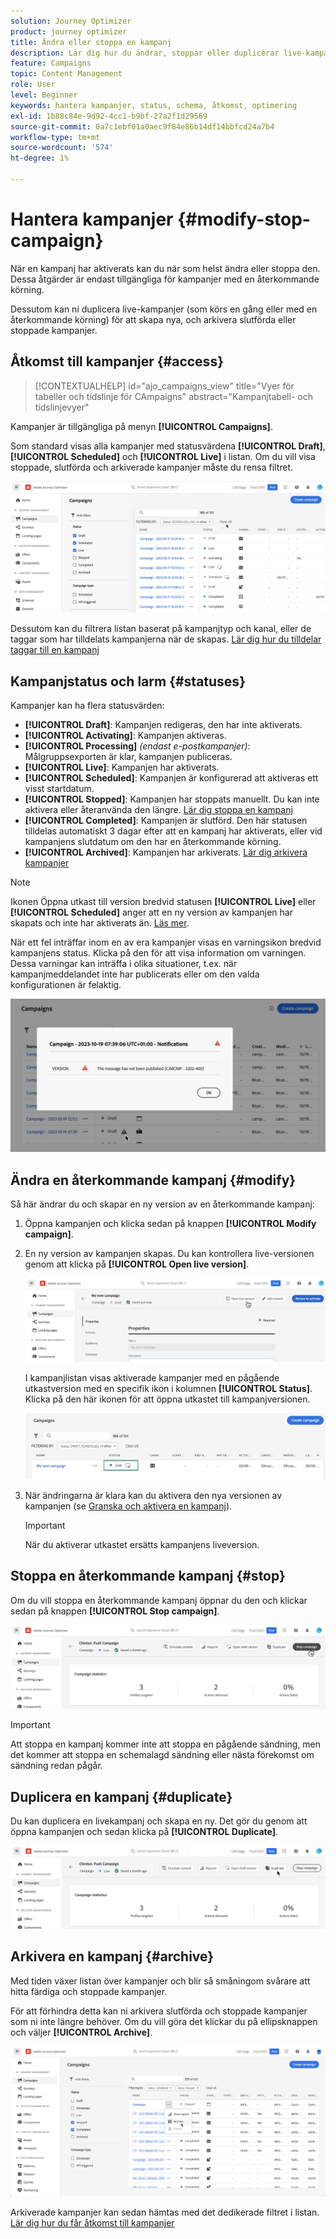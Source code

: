 ```yaml
---
solution: Journey Optimizer
product: journey optimizer
title: Ändra eller stoppa en kampanj
description: Lär dig hur du ändrar, stoppar eller duplicerar live-kampanjer i Journey Optimizer
feature: Campaigns
topic: Content Management
role: User
level: Beginner
keywords: hantera kampanjer, status, schema, åtkomst, optimering
exl-id: 1b88c84e-9d92-4cc1-b9bf-27a2f1d29569
source-git-commit: 0a7c1ebf01a0aec9f84e86b14df14bbfcd24a7b4
workflow-type: tm+mt
source-wordcount: '574'
ht-degree: 1%

---
```


# Hantera kampanjer {#modify-stop-campaign}

När en kampanj har aktiverats kan du när som helst ändra eller stoppa den. Dessa åtgärder är endast tillgängliga för kampanjer med en återkommande körning.

Dessutom kan ni duplicera live-kampanjer (som körs en gång eller med en återkommande körning) för att skapa nya, och arkivera slutförda eller stoppade kampanjer.

## Åtkomst till kampanjer {#access}

>[!CONTEXTUALHELP]
>id="ajo_campaigns_view"
>title="Vyer för tabeller och tidslinje för CAmpaigns"
>abstract="Kampanjtabell- och tidslinjevyer"

Kampanjer är tillgängliga på menyn **[!UICONTROL Campaigns]**.

Som standard visas alla kampanjer med statusvärdena **[!UICONTROL Draft]**, **[!UICONTROL Scheduled]** och **[!UICONTROL Live]** i listan. Om du vill visa stoppade, slutförda och arkiverade kampanjer måste du rensa filtret.

![](assets/create-campaign-list.png)

Dessutom kan du filtrera listan baserat på kampanjtyp och kanal, eller de taggar som har tilldelats kampanjerna när de skapas. [Lär dig hur du tilldelar taggar till en kampanj](create-campaign.md#create)

## Kampanjstatus och larm {#statuses}

Kampanjer kan ha flera statusvärden:

* **[!UICONTROL Draft]**: Kampanjen redigeras, den har inte aktiverats.
* **[!UICONTROL Activating]**: Kampanjen aktiveras.
* **[!UICONTROL Processing]** *(endast e-postkampanjer)*: Målgruppsexporten är klar, kampanjen publiceras.
* **[!UICONTROL Live]**: Kampanjen har aktiverats.
* **[!UICONTROL Scheduled]**: Kampanjen är konfigurerad att aktiveras ett visst startdatum.
* **[!UICONTROL Stopped]**: Kampanjen har stoppats manuellt. Du kan inte aktivera eller återanvända den längre. [Lär dig stoppa en kampanj](modify-stop-campaign.md#stop)
* **[!UICONTROL Completed]**: Kampanjen är slutförd. Den här statusen tilldelas automatiskt 3 dagar efter att en kampanj har aktiverats, eller vid kampanjens slutdatum om den har en återkommande körning.
* **[!UICONTROL Archived]**: Kampanjen har arkiverats. [Lär dig arkivera kampanjer](modify-stop-campaign.md#archive)

>[!NOTE]
>
>Ikonen Öppna utkast till version bredvid statusen **[!UICONTROL Live]** eller **[!UICONTROL Scheduled]** anger att en ny version av kampanjen har skapats och inte har aktiverats än. [Läs mer](modify-stop-campaign.md#modify).

När ett fel inträffar inom en av era kampanjer visas en varningsikon bredvid kampanjens status. Klicka på den för att visa information om varningen. Dessa varningar kan inträffa i olika situationer, t.ex. när kampanjmeddelandet inte har publicerats eller om den valda konfigurationen är felaktig.

![](assets/campaign-alerts.png)

## Ändra en återkommande kampanj {#modify}

Så här ändrar du och skapar en ny version av en återkommande kampanj:

1. Öppna kampanjen och klicka sedan på knappen **[!UICONTROL Modify campaign]**.

1. En ny version av kampanjen skapas. Du kan kontrollera live-versionen genom att klicka på **[!UICONTROL Open live version]**.

   ![](assets/create-campaign-draft.png)

   I kampanjlistan visas aktiverade kampanjer med en pågående utkastversion med en specifik ikon i kolumnen **[!UICONTROL Status]**. Klicka på den här ikonen för att öppna utkastet till kampanjversionen.

   ![](assets/create-campaign-edit-list.png)

1. När ändringarna är klara kan du aktivera den nya versionen av kampanjen (se [Granska och aktivera en kampanj](create-campaign.md#review-activate)).

   >[!IMPORTANT]
   >
   >När du aktiverar utkastet ersätts kampanjens liveversion.

## Stoppa en återkommande kampanj {#stop}

Om du vill stoppa en återkommande kampanj öppnar du den och klickar sedan på knappen **[!UICONTROL Stop campaign]**.

![](assets/create-campaign-stop.png)

>[!IMPORTANT]
>
>Att stoppa en kampanj kommer inte att stoppa en pågående sändning, men det kommer att stoppa en schemalagd sändning eller nästa förekomst om sändning redan pågår.

<!-- inbound campaign (inapp): can stop and resume -->

## Duplicera en kampanj {#duplicate}

Du kan duplicera en livekampanj och skapa en ny. Det gör du genom att öppna kampanjen och sedan klicka på **[!UICONTROL Duplicate]**.

![](assets/create-campaign-duplicate.png)

## Arkivera en kampanj {#archive}

Med tiden växer listan över kampanjer och blir så småningom svårare att hitta färdiga och stoppade kampanjer.

För att förhindra detta kan ni arkivera slutförda och stoppade kampanjer som ni inte längre behöver. Om du vill göra det klickar du på ellipsknappen och väljer **[!UICONTROL Archive]**.

![](assets/create-campaign-archive.png)

Arkiverade kampanjer kan sedan hämtas med det dedikerade filtret i listan. [Lär dig hur du får åtkomst till kampanjer](get-started-with-campaigns.md#access)
